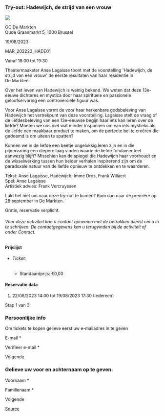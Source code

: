 ### Try-out: Hadewijch, de strijd van een vrouw

![](https://s3-eu-west-1.amazonaws.com/os-kwdo/prod/vgc/images/activity/649423b30c7ef_HADEWIJCH.jpg)

GC De Markten  
Oude Graanmarkt 5, 1000 Brussel

19/08/2023

MAR\_202223\_HADE01

Vanaf 18:00 tot 19:30

Theatermaakster Anse Lagaisse toont met de voorstelling 'Hadewijch, de strijd van een vrouw' de eerste resultaten van haar residentie in  
De Markten.  
  
Over het leven van Hadewijch is weinig bekend. We weten dat deze 13e-eeuwe dichteres en mystica door haar spirituele en passionele geloofservaring een controversiële figuur was.  
  
Voor Anse Lagaisse vormt de voor haar herkenbare godsbeleving van Hadewijch het vertrekpunt van deze voorstelling. Lagaisse stelt de vraag of de liefdesbeleving van een 13e-eeuwse begijn haar iets kan leren over de liefde? Moeten we ons niet wat minder inspannen om van iets mystieks als de liefde een maakbaar product te maken, om de perfecte bel te creëren die gedoemd is om uiteen te spatten?  
  
Kunnen we in de liefde een beetje ongelukkig leren zijn en in die pijnervaring een diepere laag vinden waarin de liefde fundamenteel aanwezig blijft? Misschien kan de spiegel die Hadewijch haar voorhoudt en de wisselwerking tussen hun beider verhalen inspirerend zijn om de paradoxale natuur van de liefde opnieuw te ontdekken en te waarderen.  
  
Tekst: Anse Lagaisse, Hadewijch; Imme Dros, Frank Willaert  
Spel: Anse Lagaisse  
Artistiek advies: Frank Vercruyssen  
  
Lukt het niet om naar deze try-out te komen? Kom dan naar de première op 28 september in De Markten.  
  
  
Gratis, reservatie verplicht.  

###### *Voor deze activiteit kan u contact opnemen met de betrokken dienst om u in te schrijven. De contactgegevens kan u terugvinden bij de activiteit of onder Contact.*

#### Prijslijst

* ###### Ticket:
    
    * Standaardprijs: €0,00

  

#### Reservatie data

1.  22/06/2023 14:00 tot 19/08/2023 17:30 (Iedereen)

Stap 1 van 3

 

### Persoonlijke info

Om tickets te kopen gelieve eerst uw e-mailadres in te geven

  

E-mail * 

Verifieer e-mail * 

Volgende

### Gelieve uw voor en achternaam op te geven.

Voornaam * 

Familienaam * 

Volgende

[Source](https://tickets.vgc.be/ticketingActivity/subscribe/MAR_202223_HADE01)